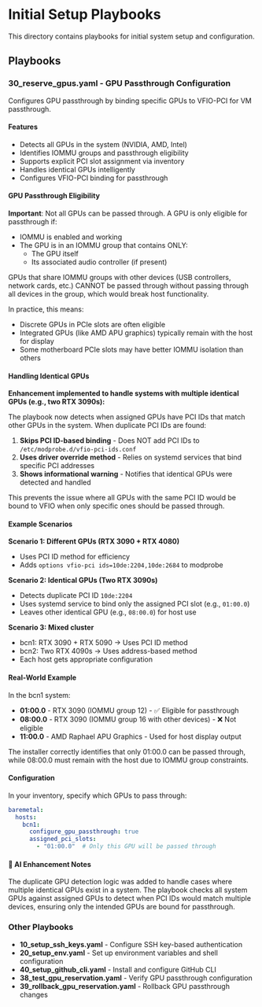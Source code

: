 # Initial Setup Playbooks

This directory contains playbooks for initial system setup and configuration.

## Playbooks

### 30_reserve_gpus.yaml - GPU Passthrough Configuration

Configures GPU passthrough by binding specific GPUs to VFIO-PCI for VM passthrough.

#### Features

- Detects all GPUs in the system (NVIDIA, AMD, Intel)
- Identifies IOMMU groups and passthrough eligibility
- Supports explicit PCI slot assignment via inventory
- Handles identical GPUs intelligently
- Configures VFIO-PCI binding for passthrough

#### GPU Passthrough Eligibility

**Important**: Not all GPUs can be passed through. A GPU is only eligible for passthrough if:
- IOMMU is enabled and working
- The GPU is in an IOMMU group that contains ONLY:
  - The GPU itself
  - Its associated audio controller (if present)
  
GPUs that share IOMMU groups with other devices (USB controllers, network cards, etc.) CANNOT be passed through without passing through all devices in the group, which would break host functionality.

In practice, this means:
- Discrete GPUs in PCIe slots are often eligible
- Integrated GPUs (like AMD APU graphics) typically remain with the host for display
- Some motherboard PCIe slots may have better IOMMU isolation than others

#### Handling Identical GPUs

**Enhancement implemented to handle systems with multiple identical GPUs (e.g., two RTX 3090s):**

The playbook now detects when assigned GPUs have PCI IDs that match other GPUs in the system. When duplicate PCI IDs are found:

1. **Skips PCI ID-based binding** - Does NOT add PCI IDs to `/etc/modprobe.d/vfio-pci-ids.conf`
2. **Uses driver override method** - Relies on systemd services that bind specific PCI addresses
3. **Shows informational warning** - Notifies that identical GPUs were detected and handled

This prevents the issue where all GPUs with the same PCI ID would be bound to VFIO when only specific ones should be passed through.

#### Example Scenarios

**Scenario 1: Different GPUs (RTX 3090 + RTX 4080)**
- Uses PCI ID method for efficiency
- Adds `options vfio-pci ids=10de:2204,10de:2684` to modprobe

**Scenario 2: Identical GPUs (Two RTX 3090s)**
- Detects duplicate PCI ID `10de:2204`
- Uses systemd service to bind only the assigned PCI slot (e.g., `01:00.0`)
- Leaves other identical GPU (e.g., `08:00.0`) for host use

**Scenario 3: Mixed cluster**
- bcn1: RTX 3090 + RTX 5090 → Uses PCI ID method
- bcn2: Two RTX 4090s → Uses address-based method
- Each host gets appropriate configuration

#### Real-World Example

In the bcn1 system:
- **01:00.0** - RTX 3090 (IOMMU group 12) - ✅ Eligible for passthrough
- **08:00.0** - RTX 3090 (IOMMU group 16 with other devices) - ❌ Not eligible
- **11:00.0** - AMD Raphael APU Graphics - Used for host display output

The installer correctly identifies that only 01:00.0 can be passed through, while 08:00.0 must remain with the host due to IOMMU group constraints.

#### Configuration

In your inventory, specify which GPUs to pass through:

```yaml
baremetal:
  hosts:
    bcn1:
      configure_gpu_passthrough: true
      assigned_pci_slots:
        - "01:00.0"  # Only this GPU will be passed through
```

#### 🤖 AI Enhancement Notes

The duplicate GPU detection logic was added to handle cases where multiple identical GPUs exist in a system. The playbook checks all system GPUs against assigned GPUs to detect when PCI IDs would match multiple devices, ensuring only the intended GPUs are bound for passthrough.

### Other Playbooks

- **10_setup_ssh_keys.yaml** - Configure SSH key-based authentication
- **20_setup_env.yaml** - Set up environment variables and shell configuration
- **40_setup_github_cli.yaml** - Install and configure GitHub CLI
- **38_test_gpu_reservation.yaml** - Verify GPU passthrough configuration
- **39_rollback_gpu_reservation.yaml** - Rollback GPU passthrough changes